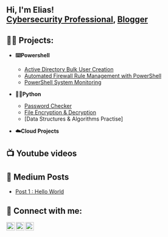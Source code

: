 <h2>Hi, I'm Elias! <br/><a 
href="https://www.linkedin.com/in/elias-mohamed-961554177/">Cybersecurity Professional</a>, <a 
href="https://medium.com/@EliasMo">Blogger</a></h2>

<h2>🐱‍💻 Projects:</h2>

- <b> ⌨️Powershell </b>

  - [Active Directory Bulk User Creation](https://github.com/EliasMo/Active-Directory-Bulk-User-Creation)
  - [Automated Firewall Rule Management with PowerShell](https://github.com/EliasMo/FirewallRuleAuto)
  - [PowerShell System Monitoring](https://github.com/EliasMo/Sysmonitor-PS)
  

- <b> 🐍🤖Python </b>


  - [Password Checker](https://github.com/EliasMo/PasswordChecker)
  - [File Encryption & Decryption](https://github.com/EliasMo/FileEncryptionDecryption)
  - [Data Structures & Algorithms Practise]
  

- <b> ☁️Cloud Projects </b>


<h2>📺 Youtube videos </h2>


<h2> 📖 Medium Posts </h2>

- [ Post 1 : Hello World ](https://medium.com/@EliasMo/the-first-few-posts-are-always-interesting-e98deed358c0)


<h2> 🤳 Connect with me:</h2>

<!-- [<img align="left" alt=Elias | YouTube" width="22px" src="https://cdn.jsdelivr.net/npm/simple-icons@v3/icons/youtube.svg" />][youtube] -->
[<img align="left" alt="Elias | Twitter" width="22px" src="https://cdn.jsdelivr.net/npm/simple-icons@v3/icons/twitter.svg" />][twitter]
[<img align="left" alt="Elias | LinkedIn" width="22px" src="https://cdn.jsdelivr.net/npm/simple-icons@v3/icons/linkedin.svg" />][linkedin]
[<img align="left" alt="Elias | Instagram" width="22px" src="https://cdn.jsdelivr.net/npm/simple-icons@v3/icons/instagram.svg" />][instagram]

[twitter]: https://twitter.com/GeneralBlackBrd
[instagram]: https://www.instagram.com/elias_mohamedd/?hl=en
[linkedin]: https://www.linkedin.com/in/elias-mohamed-961554177/

<!--
 is a ✨ _special_ ✨ repository because its `README.md` (this file) appears on your GitHub profile.

Here are some ideas to get you started:

- 🔭 I’m currently working on ...
- 🌱 I’m currently learning ...
- 👯 I’m looking to collaborate on ...
- 🤔 I’m looking for help with ...
- 💬 Ask me about ...
- 📫 How to reach me: ...
- 😄 Pronouns: ...
- ⚡ Fun fact: ...
-->
